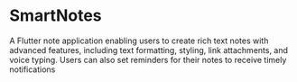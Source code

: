# SmartNotes
A Flutter note application enabling users to create rich text notes with advanced features, including text formatting, styling, link attachments, and voice typing. Users can also set reminders for their notes to receive timely notifications
